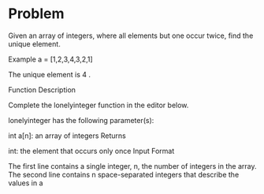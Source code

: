 # Problem

Given an array of integers, where all elements but one occur twice, find the unique element.

Example
a = [1,2,3,4,3,2,1]

The unique element is 4 .

Function Description

Complete the lonelyinteger function in the editor below.

lonelyinteger has the following parameter(s):

int a[n]: an array of integers
Returns

int: the element that occurs only once
Input Format

The first line contains a single integer, n, the number of integers in the array.
The second line contains n space-separated integers that describe the values in a
